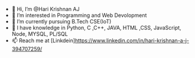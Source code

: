 - 👋 Hi, I’m @Hari Krishnan AJ
- 👀 I’m interested in Programming and Web Devolopment 
- 🌱 I’m currently pursuing B.Tech CSE(IoT)
- 💞️ I have knowledge in Python, C ,C++, JAVA, HTML ,CSS, JavaScript, Node, MYSQL, PL/SQL
- 📫 Reach me at [Linkdein]https://www.linkedin.com/in/hari-krishnan-a-j-394707259/

<!---
I love watching Movies , I like to explore various Genre in world cinema. I like researching about them also.
--->
